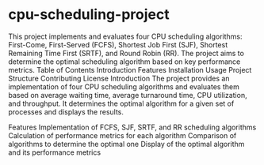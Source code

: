 # cpu-scheduling-project
This project implements and evaluates four CPU scheduling algorithms: First-Come, First-Served (FCFS), Shortest Job First (SJF), Shortest Remaining Time First (SRTF), and Round Robin (RR). The project aims to determine the optimal scheduling algorithm based on key performance metrics.
Table of Contents
Introduction
Features
Installation
Usage
Project Structure
Contributing
License
Introduction
The project provides an implementation of four CPU scheduling algorithms and evaluates them based on average waiting time, average turnaround time, CPU utilization, and throughput. It determines the optimal algorithm for a given set of processes and displays the results.

Features
Implementation of FCFS, SJF, SRTF, and RR scheduling algorithms
Calculation of performance metrics for each algorithm
Comparison of algorithms to determine the optimal one
Display of the optimal algorithm and its performance metrics
